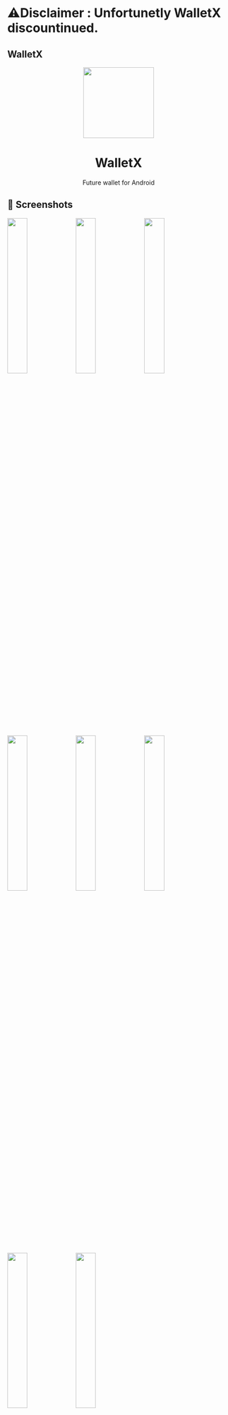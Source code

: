 # ⚠️Disclaimer : Unfortunetly WalletX discountinued.

## WalletX

<div align="center">
<p align="center"> 
	<img src="https://user-images.githubusercontent.com/101052048/211030998-04126a9b-f59b-43c8-9e2e-460e42d04904.png" width=160 height=160 >
</p>
<h1 align="center">
WalletX	
</h1>
</div>

<p align="center">
Future wallet for Android
</p>

## 📱 Screenshots

<div>
<img src="https://user-images.githubusercontent.com/101052048/215531574-7e839e66-e7a2-43b9-b055-a737629f5cab.jpg" width="30%" />
<img src="https://user-images.githubusercontent.com/101052048/215531824-abfa6c21-a2de-41c3-beb3-8cb623faa260.jpg" width="30%" />
<img src="https://user-images.githubusercontent.com/101052048/215531993-b9192e41-8fcc-4c1d-be10-4cffbc1f6bcb.jpg" width="30%" />
<img src="https://user-images.githubusercontent.com/101052048/215529821-64c011b3-f537-492b-9b31-c54fbee3b567.jpg" width="30%" />
<img src="https://user-images.githubusercontent.com/101052048/211185247-dd2f9fae-0361-40a2-b80e-43b0db7119f4.jpeg" width="30%" />
<img src="https://user-images.githubusercontent.com/101052048/215530255-c579b4f6-0232-4dbf-88bb-ad62afb4bb40.jpg" width="30%" />
<img src="https://user-images.githubusercontent.com/101052048/215530447-bc5937e3-5754-45a5-b33c-3aa197021180.jpg" width="30%" />
<img src="https://user-images.githubusercontent.com/101052048/215530559-8aebf195-fc53-431e-84c2-13517d59ecda.jpg" width="30%" />
</div>


<br>

## 📖 Features

✓ Finance, E-Wallet, & Online Payment App with Complete Features & Details

✓ Advanced Security & Fraud Alerts (OTP SMS, PIN, Password, Biometric Fingerprint, Face Recognition, & Two-Factor Authentication)

✓ Home (Scan QR Code, Notification, Send Money, Request Money, Transfer to Bank & Share Payment Info)

✓ Activity / Transaction History (Filtered by All, Received, Sent)

✓ More Menu (Contacts, Customers, Banks & Cards, Payment Methods, Automatic Payments, Subscriptions, & more)

✓ Onboarding, Sign up, Sign in, Advanced Account Setup, Forgot & Reset Password

✓ Settings (Personal Info, Notification, Security, Language, Invite Friends, Help Center, About, & More)

## ✍ Use Cases

- Expense tracker
- Track income
- Business/Personal finance app
- Organize money
- Budgeting
- Personal budget manager
- Save Money

## WalletX App suitable for :

✓ Online Payment App

✓ Digital Finance App

✓ Digital Wallet / E-Wallet App

✓ Mobile Banking App

✓ Money Management App

✓ Financial Technology / Fintech App

## ⬇️ Download

Download it from Github, Stable release will update soon!

- Download the latest stable version from [GitHub releases](https://github.com/Appaxaap/WalletX/releases/tag/v1.0.0)

## 💬 Contact

Contact bxm.bshr.developer@gmail.com for suggestions and bug report!
